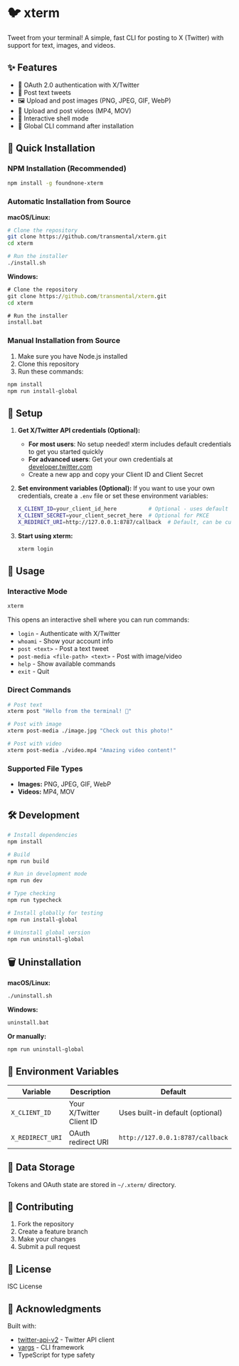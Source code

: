 # 🐦 xterm

Tweet from your terminal! A simple, fast CLI for posting to X (Twitter) with support for text, images, and videos.

## ✨ Features

- 🔐 OAuth 2.0 authentication with X/Twitter
- 📝 Post text tweets
- 🖼️ Upload and post images (PNG, JPEG, GIF, WebP)
- 🎥 Upload and post videos (MP4, MOV)
- 💬 Interactive shell mode
- 🚀 Global CLI command after installation

## 🚀 Quick Installation

### NPM Installation (Recommended)

```bash
npm install -g foundnone-xterm
```

### Automatic Installation from Source

**macOS/Linux:**

```bash
# Clone the repository
git clone https://github.com/transmental/xterm.git
cd xterm

# Run the installer
./install.sh
```

**Windows:**

```cmd
# Clone the repository
git clone https://github.com/transmental/xterm.git
cd xterm

# Run the installer
install.bat
```

### Manual Installation from Source

1. Make sure you have Node.js installed
2. Clone this repository
3. Run these commands:

```bash
npm install
npm run install-global
```

## 🔧 Setup

1. **Get X/Twitter API credentials (Optional):**

   - **For most users**: No setup needed! xterm includes default credentials to get you started quickly
   - **For advanced users**: Get your own credentials at [developer.twitter.com](https://developer.twitter.com)
   - Create a new app and copy your Client ID and Client Secret

2. **Set environment variables (Optional):**
   If you want to use your own credentials, create a `.env` file or set these environment variables:

   ```bash
   X_CLIENT_ID=your_client_id_here          # Optional - uses default if not set
   X_CLIENT_SECRET=your_client_secret_here  # Optional for PKCE
   X_REDIRECT_URI=http://127.0.0.1:8787/callback  # Default, can be customized
   ```

3. **Start using xterm:**
   ```bash
   xterm login
   ```

## 📖 Usage

### Interactive Mode

```bash
xterm
```

This opens an interactive shell where you can run commands:

- `login` - Authenticate with X/Twitter
- `whoami` - Show your account info
- `post <text>` - Post a text tweet
- `post-media <file-path> <text>` - Post with image/video
- `help` - Show available commands
- `exit` - Quit

### Direct Commands

```bash
# Post text
xterm post "Hello from the terminal! 🚀"

# Post with image
xterm post-media ./image.jpg "Check out this photo!"

# Post with video
xterm post-media ./video.mp4 "Amazing video content!"
```

### Supported File Types

- **Images:** PNG, JPEG, GIF, WebP
- **Videos:** MP4, MOV

## 🛠️ Development

```bash
# Install dependencies
npm install

# Build
npm run build

# Run in development mode
npm run dev

# Type checking
npm run typecheck

# Install globally for testing
npm run install-global

# Uninstall global version
npm run uninstall-global
```

## 🗑️ Uninstallation

**macOS/Linux:**

```bash
./uninstall.sh
```

**Windows:**

```cmd
uninstall.bat
```

**Or manually:**

```bash
npm run uninstall-global
```

## 📝 Environment Variables

| Variable         | Description              | Default                          |
| ---------------- | ------------------------ | -------------------------------- |
| `X_CLIENT_ID`    | Your X/Twitter Client ID | Uses built-in default (optional) |
| `X_REDIRECT_URI` | OAuth redirect URI       | `http://127.0.0.1:8787/callback` |

## 📁 Data Storage

Tokens and OAuth state are stored in `~/.xterm/` directory.

## 🤝 Contributing

1. Fork the repository
2. Create a feature branch
3. Make your changes
4. Submit a pull request

## 📄 License

ISC License

## 🙏 Acknowledgments

Built with:

- [twitter-api-v2](https://github.com/PLhery/node-twitter-api-v2) - Twitter API client
- [yargs](https://github.com/yargs/yargs) - CLI framework
- TypeScript for type safety

